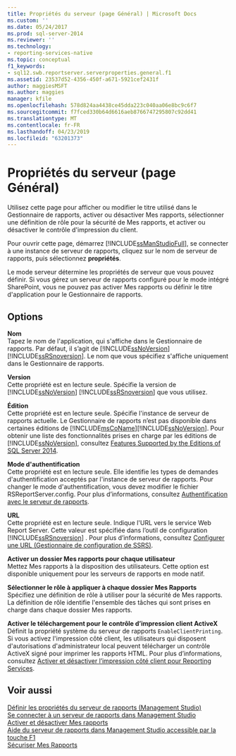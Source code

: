 ```yaml
---
title: Propriétés du serveur (page Général) | Microsoft Docs
ms.custom: ''
ms.date: 05/24/2017
ms.prod: sql-server-2014
ms.reviewer: ''
ms.technology:
- reporting-services-native
ms.topic: conceptual
f1_keywords:
- sql12.swb.reportserver.serverproperties.general.f1
ms.assetid: 23537d52-4356-450f-a671-5921cef2431f
author: maggiesMSFT
ms.author: maggies
manager: kfile
ms.openlocfilehash: 578d824aa4438ce45dda223c040aa06e8bc9c6f7
ms.sourcegitcommit: f7fced330b64d6616aeb8766747295807c92dd41
ms.translationtype: MT
ms.contentlocale: fr-FR
ms.lasthandoff: 04/23/2019
ms.locfileid: "63201373"
---
```

# <a name="server-properties-general-page"></a>Propriétés du serveur (page Général)
  Utilisez cette page pour afficher ou modifier le titre utilisé dans le Gestionnaire de rapports, activer ou désactiver Mes rapports, sélectionner une définition de rôle pour la sécurité de Mes rapports, et activer ou désactiver le contrôle d'impression du client.  
  
 Pour ouvrir cette page, démarrez [!INCLUDE[ssManStudioFull](../../includes/ssmanstudiofull-md.md)], se connecter à une instance de serveur de rapports, cliquez sur le nom de serveur de rapports, puis sélectionnez **propriétés**.  
  
 Le mode serveur détermine les propriétés de serveur que vous pouvez définir. Si vous gérez un serveur de rapports configuré pour le mode intégré SharePoint, vous ne pouvez pas activer Mes rapports ou définir le titre d'application pour le Gestionnaire de rapports.  
  
## <a name="options"></a>Options  
 **Nom**  
 Tapez le nom de l'application, qui s'affiche dans le Gestionnaire de rapports. Par défaut, il s’agit de [!INCLUDE[ssNoVersion](../../includes/ssnoversion-md.md)] [!INCLUDE[ssRSnoversion](../../includes/ssrsnoversion-md.md)]. Le nom que vous spécifiez s'affiche uniquement dans le Gestionnaire de rapports.  
  
 **Version**  
 Cette propriété est en lecture seule. Spécifie la version de [!INCLUDE[ssNoVersion](../../includes/ssnoversion-md.md)] [!INCLUDE[ssRSnoversion](../../includes/ssrsnoversion-md.md)] que vous utilisez.  
  
 **Édition**  
 Cette propriété est en lecture seule. Spécifie l'instance de serveur de rapports actuelle. Le Gestionnaire de rapports n’est pas disponible dans certaines éditions de [!INCLUDE[msCoName](../../includes/msconame-md.md)][!INCLUDE[ssNoVersion](../../includes/ssnoversion-md.md)]. Pour obtenir une liste des fonctionnalités prises en charge par les éditions de [!INCLUDE[ssNoVersion](../../includes/ssnoversion-md.md)], consultez [Features Supported by the Editions of SQL Server 2014](../../getting-started/features-supported-by-the-editions-of-sql-server-2014.md).  
  
 **Mode d'authentification**  
 Cette propriété est en lecture seule. Elle identifie les types de demandes d'authentification acceptés par l'instance de serveur de rapports. Pour changer le mode d'authentification, vous devez modifier le fichier RSReportServer.config. Pour plus d’informations, consultez [Authentification avec le serveur de rapports](../security/authentication-with-the-report-server.md).  
  
 **URL**  
 Cette propriété est en lecture seule. Indique l'URL vers le service Web Report Server. Cette valeur est spécifiée dans l’outil de configuration [!INCLUDE[ssRSnoversion](../../includes/ssrsnoversion-md.md)] . Pour plus d’informations, consultez [Configurer une URL &#40;Gestionnaire de configuration de SSRS&#41;](../install-windows/configure-a-url-ssrs-configuration-manager.md).  
  
 **Activer un dossier Mes rapports pour chaque utilisateur**  
 Mettez Mes rapports à la disposition des utilisateurs. Cette option est disponible uniquement pour les serveurs de rapports en mode natif.  
  
 **Sélectionner le rôle à appliquer à chaque dossier Mes Rapports**  
 Spécifiez une définition de rôle à utiliser pour la sécurité de Mes rapports. La définition de rôle identifie l'ensemble des tâches qui sont prises en charge dans chaque dossier Mes rapports.  
  
 **Activer le téléchargement pour le contrôle d’impression client ActiveX**  
 Définit la propriété système du serveur de rapports `EnableClientPrinting`. Si vous activez l'impression côté client, les utilisateurs qui disposent d'autorisations d'administrateur local peuvent télécharger un contrôle ActiveX signé pour imprimer les rapports HTML. Pour plus d’informations, consultez [Activer et désactiver l’impression côté client pour Reporting Services](../report-server/enable-and-disable-client-side-printing-for-reporting-services.md).  
  
## <a name="see-also"></a>Voir aussi  
 [Définir les propriétés du serveur de rapports &#40;Management Studio&#41;](set-report-server-properties-management-studio.md)   
 [Se connecter à un serveur de rapports dans Management Studio](connect-to-a-report-server-in-management-studio.md)   
 [Activer et désactiver Mes rapports](../report-server/enable-and-disable-my-reports.md)   
 [Aide du serveur de rapports dans Management Studio accessible par la touche F1](report-server-in-management-studio-f1-help.md)   
 [Sécuriser Mes Rapports](../security/secure-my-reports.md)  
  
  
